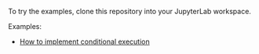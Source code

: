 
To try the examples, clone this repository into your JupyterLab workspace.

Examples:
- [How to implement conditional execution](conditional_execution)
